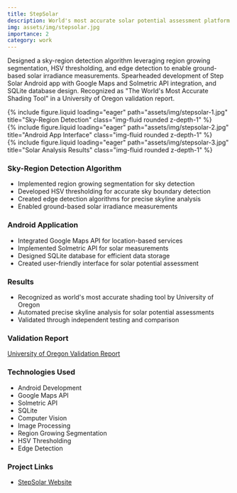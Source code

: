 ```yaml
---
title: StepSolar
description: World's most accurate solar potential assessment platform with advanced sky-region detection.
img: assets/img/stepsolar.jpg
importance: 2
category: work
---
```


Designed a sky-region detection algorithm leveraging region growing segmentation, HSV thresholding, and edge detection to enable ground-based solar irradiance measurements. Spearheaded development of Step Solar Android app with Google Maps and Solmetric API integration, and SQLite database design. Recognized as "The World's Most Accurate Shading Tool" in a University of Oregon validation report.

<div class="row">
    <div class="col-sm mt-3 mt-md-0">
        {% include figure.liquid loading="eager" path="assets/img/stepsolar-1.jpg" title="Sky-Region Detection" class="img-fluid rounded z-depth-1" %}
    </div>
    <div class="col-sm mt-3 mt-md-0">
        {% include figure.liquid loading="eager" path="assets/img/stepsolar-2.jpg" title="Android App Interface" class="img-fluid rounded z-depth-1" %}
    </div>
    <div class="col-sm mt-3 mt-md-0">
        {% include figure.liquid loading="eager" path="assets/img/stepsolar-3.jpg" title="Solar Analysis Results" class="img-fluid rounded z-depth-1" %}
    </div>
</div>

### Sky-Region Detection Algorithm
- Implemented region growing segmentation for sky detection
- Developed HSV thresholding for accurate sky boundary detection
- Created edge detection algorithms for precise skyline analysis
- Enabled ground-based solar irradiance measurements

### Android Application
- Integrated Google Maps API for location-based services
- Implemented Solmetric API for solar measurements
- Designed SQLite database for efficient data storage
- Created user-friendly interface for solar potential assessment

### Results
- Recognized as world's most accurate shading tool by University of Oregon
- Automated precise skyline analysis for solar potential assessments
- Validated through independent testing and comparison

### Validation Report
[University of Oregon Validation Report](https://steprobotics.com/wp-content/uploads/2019/06/Step-Robotics-Univ-of-Oregon-comparison-report.pdf)

### Technologies Used
- Android Development
- Google Maps API
- Solmetric API
- SQLite
- Computer Vision
- Image Processing
- Region Growing Segmentation
- HSV Thresholding
- Edge Detection

### Project Links
- [StepSolar Website](https://steprobotics.com/) 